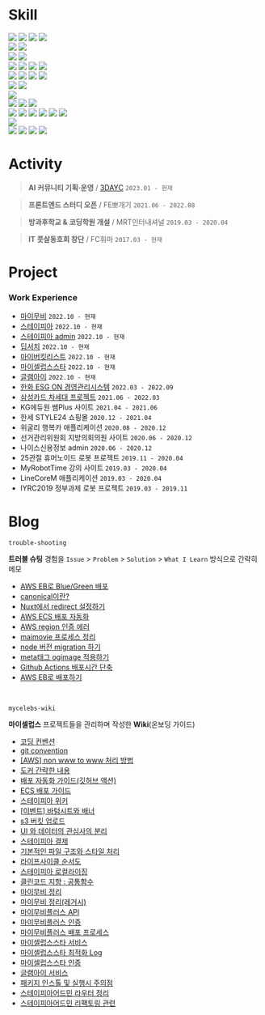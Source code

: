# Skill

<div>
  <img src="https://img.shields.io/badge/html5-E34F26?style=flat-square&logo=html5&logoColor=white">
  <img src="https://img.shields.io/badge/css3-1572B6?style=flat-square&logo=css3&logoColor=white">
  <img src="https://img.shields.io/badge/sass-CC6699?style=flat-square&logo=sass&logoColor=white">
  <img src="https://img.shields.io/badge/tailwindcss-06B6D4?style=flat-square&logo=tailwindcss&logoColor=white">
  
  <br>
  
  <img src="https://img.shields.io/badge/javascript-F7DF1E?style=flat-square&logo=javascript&logoColor=black">
  <img src="https://img.shields.io/badge/typescript-3178C6?style=flat-square&logo=typescript&logoColor=white">
  
  <br>
  
  <img src="https://img.shields.io/badge/webpack-8DD6F9?style=flat-square&logo=webpack&logoColor=white">
  <img src="https://img.shields.io/badge/vite-000000?style=flat-square&logo=vite&logoColor=white">
  
  <br>
  
  <img src="https://img.shields.io/badge/react-61DAFB?style=flat-square&logo=react&logoColor=white">
  <img src="https://img.shields.io/badge/next.js-000000?style=flat-square&logo=next.js&logoColor=white">
  <img src="https://img.shields.io/badge/redux-764ABC?style=flat-square&logo=redux&logoColor=white">
  <img src="https://img.shields.io/badge/reactquery-FF4154?style=flat-square&logo=reactquery&logoColor=white">
  
  <br>
  
  <img src="https://img.shields.io/badge/vue.js-4FC08D?style=flat-square&logo=vue.js&logoColor=white">
  <img src="https://img.shields.io/badge/nuxt.js-00DC82?style=flat-square&logo=nuxt.js&logoColor=white">
  <img src="https://img.shields.io/badge/vuex-4FC08D?style=flat-square&logo=vue.js&logoColor=white">
  <img src="https://img.shields.io/badge/vuetify-1867C0?style=flat-square&logo=vuetify&logoColor=white">
  
  <br>
  
  <img src="https://img.shields.io/badge/jest-C21325?style=flat-square&logo=jest&logoColor=white">
  <img src="https://img.shields.io/badge/storybook-FF4785?style=flat-square&logo=storybook&logoColor=white">
  
  <br>
  
  <img src="https://img.shields.io/badge/sentry-362D59?style=flat-square&logo=sentry&logoColor=white">
  
  <br>
  
  <img src="https://img.shields.io/badge/node.js-339933?style=flat-square&logo=node.js&logoColor=white">
  <img src="https://img.shields.io/badge/express-646CFF?style=flat-square&logo=express&logoColor=white">
  <img src="https://img.shields.io/badge/restapi-85EA2D?style=flat-square&logo=swagger&logoColor=white">
  
  <br>
  
  <img src="https://img.shields.io/badge/aws-232F3E?style=flat-square&logo=amazonaws&logoColor=white">
  <img src="https://img.shields.io/badge/ec2-FF9900?style=flat-square&logo=amazonec2&logoColor=white">
  <img src="https://img.shields.io/badge/s3-569A31?style=flat-square&logo=amazons3&logoColor=white">
  <img src="https://img.shields.io/badge/ecs-FF9900?style=flat-square&logo=amazonecs&logoColor=white">
  <img src="https://img.shields.io/badge/rds-527FFF?style=flat-square&logo=amazonrds&logoColor=white">
  <img src="https://img.shields.io/badge/apigateway-FF4F8B?style=flat-square&logo=amazonapigateway&logoColor=white">
  
  <br>
  
  <img src="https://img.shields.io/badge/docker-2496ED?style=flat-square&logo=docker&logoColor=white">
  
  <br>
  
  <img src="https://img.shields.io/badge/git-F05032?style=flat-square&logo=git&logoColor=white">
  <img src="https://img.shields.io/badge/github-181717?style=flat-square&logo=github&logoColor=white">
  <img src="https://img.shields.io/badge/githubactions-2088FF?style=flat-square&logo=githubactions&logoColor=white">
  <img src="https://img.shields.io/badge/gitlab-FC6D26?style=flat-square&logo=gitlab&logoColor=white">
  <br>
</div>

# Activity

> **AI 커뮤니티 기획·운영** / [3DAYC](https://linktr.ee/3dayc) `2023.01 - 현재`

> **프론트엔드 스터디 오픈** / FE뽀개기 `2021.06 - 2022.08`

> **방과후학교 & 코딩학원 개설** / MRT인터내셔널 `2019.03 - 2020.04`

> **IT 풋살동호회 창단** / FC휘마 `2017.03 - 현재`

# Project

### Work Experience

+ [마이무비](https://github.com/3dayc/portfolio/tree/main/project/%EB%A7%88%EC%9D%B4%EB%AC%B4%EB%B9%84) `2022.10 - 현재`
+ [스테이피아](https://github.com/3dayc/portfolio/tree/main/project/%EC%8A%A4%ED%85%8C%EC%9D%B4%ED%94%BC%EC%95%84) `2022.10 - 현재`
+ [스테이피아 admin](https://github.com/3dayc/portfolio/tree/main/project/%EC%8A%A4%ED%85%8C%EC%9D%B4%ED%94%BC%EC%95%84%20admin) `2022.10 - 현재`
+ [딥서치](https://github.com/3dayc/portfolio/tree/main/project/%EB%94%A5%EC%84%9C%EC%B9%98) `2022.10 - 현재`
+ [마이버킷리스트](https://github.com/3dayc/portfolio/tree/main/project/%EB%A7%88%EC%9D%B4%EB%B2%84%ED%82%B7%EB%A6%AC%EC%8A%A4%ED%8A%B8) `2022.10 - 현재`
+ [마이셀럽스스타](https://github.com/3dayc/portfolio/tree/main/project/%EB%A7%88%EC%9D%B4%EC%85%80%EB%9F%BD%EC%8A%A4%EC%8A%A4%ED%83%80) `2022.10 - 현재`
+ [글램아이](https://github.com/3dayc/portfolio/tree/main/project/%EA%B8%80%EB%9E%A8%EC%95%84%EC%9D%B4) `2022.10 - 현재`
+ [한화 ESG ON 경영관리시스템](https://github.com/3dayc/portfolio/tree/main/project/%ED%95%9C%ED%99%94%20ESG%20ON%20%EA%B2%BD%EC%98%81%EA%B4%80%EB%A6%AC%EC%8B%9C%EC%8A%A4%ED%85%9C) `2022.03 - 2022.09`
+ [삼성카드 차세대 프로젝트](https://github.com/3dayc/portfolio/tree/main/project/%EC%82%BC%EC%84%B1%EC%B9%B4%EB%93%9C%20%EC%B0%A8%EC%84%B8%EB%8C%80%20%ED%94%84%EB%A1%9C%EC%A0%9D%ED%8A%B8) `2021.06 - 2022.03`
+ KG에듀원 쌤Plus 사이트 `2021.04 - 2021.06`
+ 한세 STYLE24 쇼핑몰 `2020.12 - 2021.04`
+ 위굴리 행복카 애플리케이션 `2020.08 - 2020.12`
+ 선거관리위원회 지방의회의원 사이트 `2020.06 - 2020.12`
+ 나이스신용정보 admin `2020.06 - 2020.12`
+ 25관절 휴머노이드 로봇 프로젝트 `2019.11 - 2020.04`
+ MyRobotTime 강의 사이트 `2019.03 - 2020.04`
+ LineCoreM 애플리케이션 `2019.03 - 2020.04`
+ IYRC2019 정부과제 로봇 프로젝트 `2019.03 - 2019.11`

# Blog

```
trouble-shooting
```
**트러블 슈팅** 경험을 `Issue` > `Problem` > `Solution` > `What I Learn` 방식으로 간략히 메모

+ [AWS EB로 Blue/Green 배포](https://github.com/3dayc/blog/blob/main/trouble-shooting/AWS_EB%EB%A1%9C_Blue_Green_%EB%B0%B0%ED%8F%AC.md)
+ [canonical이란?](https://github.com/3dayc/blog/blob/main/trouble-shooting/canonical%EC%9D%B4%EB%9E%80.md)
+ [Nuxt에서 redirect 설정하기](https://github.com/3dayc/blog/blob/main/trouble-shooting/Nuxt%EC%97%90%EC%84%9C_redirect_%EC%84%A4%EC%A0%95%ED%95%98%EA%B8%B0.md)
+ [AWS ECS 배포 자동화](https://github.com/3dayc/blog/blob/main/trouble-shooting/AWS_ECS_%EB%B0%B0%ED%8F%AC_%EC%9E%90%EB%8F%99%ED%99%94.md)
+ [AWS region 인증 에러](https://github.com/3dayc/blog/blob/main/trouble-shooting/AWS_region_%EC%9D%B8%EC%A6%9D_%EC%97%90%EB%9F%AC.md)
+ [maimovie 프로세스 정리](https://github.com/3dayc/blog/blob/main/trouble-shooting/maimovie_%ED%94%84%EB%A1%9C%EC%84%B8%EC%8A%A4_%EC%A0%95%EB%A6%AC.md)
+ [node 버전 migration 하기](https://github.com/3dayc/blog/blob/main/trouble-shooting/node_%EB%B2%84%EC%A0%84_migration_%ED%95%98%EA%B8%B0.md)
+ [meta태그 ogimage 적용하기](https://github.com/3dayc/blog/blob/main/trouble-shooting/meta%ED%83%9C%EA%B7%B8_ogimage_%EC%A0%81%EC%9A%A9%ED%95%98%EA%B8%B0.md)
+ [Github Actions 배포시간 단축](https://github.com/3dayc/blog/blob/main/trouble-shooting/Github_Actions_%EB%B0%B0%ED%8F%AC%EC%8B%9C%EA%B0%84_%EB%8B%A8%EC%B6%95.md)
+ [AWS EB로 배포하기](https://github.com/3dayc/blog/blob/main/trouble-shooting/AWS_EB%EB%A1%9C_%EB%B0%B0%ED%8F%AC%ED%95%98%EA%B8%B0.md)

<br>

```
mycelebs-wiki
```

**마이셀럽스** 프로젝트들을 관리하며 작성한 **Wiki**(온보딩 가이드)

+ [코딩 컨벤션](https://github.com/3dayc/guide/wiki)
+ [git convention](https://github.com/3dayc/blog/blob/main/mycelebs-wiki/git_convention.md)
+ [[AWS] non www to www 처리 방법](https://github.com/3dayc/blog/blob/main/mycelebs-wiki/AWS_non_www_%EC%B2%98%EB%A6%AC%EB%B0%A9%EB%B2%95.md)
+ [도커 간략한 내용](https://github.com/3dayc/blog/blob/main/mycelebs-wiki/%EB%8F%84%EC%BB%A4_%EA%B0%84%EB%9E%B5%ED%95%9C_%EB%82%B4%EC%9A%A9.md)
+ [배포 자동화 가이드(깃허브 액션)](https://github.com/3dayc/blog/blob/main/mycelebs-wiki/%EB%B0%B0%ED%8F%AC_%EC%9E%90%EB%8F%99%ED%99%94_%EA%B0%80%EC%9D%B4%EB%93%9C_%EA%B9%83%ED%97%88%EB%B8%8C%EC%95%A1%EC%85%98.md)
+ [ECS 배포 가이드](https://github.com/3dayc/blog/blob/main/mycelebs-wiki/ECS_%EB%B0%B0%ED%8F%AC_%EA%B0%80%EC%9D%B4%EB%93%9C.md)
+ [스테이피아 위키](https://github.com/3dayc/blog/blob/main/mycelebs-wiki/%EC%8A%A4%ED%85%8C%EC%9D%B4%ED%94%BC%EC%95%84_%EC%9C%84%ED%82%A4.md)
+ [[이벤트] 바텀시트와 배너](https://github.com/3dayc/blog/blob/main/mycelebs-wiki/%EC%9D%B4%EB%B2%A4%ED%8A%B8_%EB%B0%94%ED%85%80%EC%8B%9C%ED%8A%B8%EC%99%80_%EB%B0%B0%EB%84%88.md)
+ [s3 버킷 업로드](https://github.com/3dayc/blog/blob/main/mycelebs-wiki/s3_%EB%B2%84%ED%82%B7_%EC%97%85%EB%A1%9C%EB%93%9C.md)
+ [UI 와 데이터의 관심사의 분리](https://github.com/3dayc/blog/blob/main/mycelebs-wiki/UI%EC%99%80_%EB%8D%B0%EC%9D%B4%ED%84%B0%EC%9D%98_%EA%B4%80%EC%8B%AC%EC%82%AC%EC%9D%98_%EB%B6%84%EB%A6%AC.md)
+ [스테이피아 결제](https://github.com/3dayc/blog/blob/main/mycelebs-wiki/%EC%8A%A4%ED%85%8C%EC%9D%B4%ED%94%BC%EC%95%84_%EA%B2%B0%EC%A0%9C.md)
+ [기본적인 파일 구조와 스타일 처리](https://github.com/3dayc/blog/blob/main/mycelebs-wiki/%EA%B8%B0%EB%B3%B8%EC%A0%81%EC%9D%B8_%ED%8C%8C%EC%9D%BC_%EA%B5%AC%EC%A1%B0%EC%99%80_%EC%8A%A4%ED%83%80%EC%9D%BC_%EC%B2%98%EB%A6%AC.md)
+ [라이프사이클 순서도](https://github.com/3dayc/blog/blob/main/mycelebs-wiki/%EB%9D%BC%EC%9D%B4%ED%94%84%EC%82%AC%EC%9D%B4%ED%81%B4_%EC%88%9C%EC%84%9C%EB%8F%84.md)
+ [스테이피아 로컬라이징](https://github.com/3dayc/blog/blob/main/mycelebs-wiki/%EC%8A%A4%ED%85%8C%EC%9D%B4%ED%94%BC%EC%95%84_%EB%A1%9C%EC%BB%AC%EB%9D%BC%EC%9D%B4%EC%A7%95.md)
+ [클린코드 지향 : 공통함수](https://github.com/3dayc/blog/blob/main/mycelebs-wiki/%ED%81%B4%EB%A6%B0%EC%BD%94%EB%93%9C_%EC%A7%80%ED%96%A5_%EA%B3%B5%ED%86%B5%ED%95%AD%EC%88%98.md)
+ [마이무비 정리](https://github.com/3dayc/blog/blob/main/mycelebs-wiki/maimovie_%EC%A0%95%EB%A6%AC.md)
+ [마이무비 정리(레거시)](https://github.com/3dayc/blog/blob/main/mycelebs-wiki/maimovie_%EC%A0%95%EB%A6%AC_%EB%A0%88%EA%B1%B0%EC%8B%9C.md)
+ [마이무비플러스 API](https://github.com/3dayc/blog/blob/main/mycelebs-wiki/maimovieplus_api.md)
+ [마이무비플러스 인증](https://github.com/3dayc/blog/blob/main/mycelebs-wiki/maimovieplus_%EC%9D%B8%EC%A6%9D.md)
+ [마이무비플러스 배포 프로세스](https://github.com/3dayc/blog/blob/main/mycelebs-wiki/maimovieplus_%EB%B0%B0%ED%8F%AC_%ED%94%84%EB%A1%9C%EC%84%B8%EC%8A%A4.md)
+ [마이셀럽스스타 서비스](https://github.com/3dayc/blog/blob/main/mycelebs-wiki/%EB%A7%88%EC%9D%B4%EC%85%80%EB%9F%BD%EC%8A%A4%EC%8A%A4%ED%83%80_%EC%84%9C%EB%B9%84%EC%8A%A4.md)
+ [마이셀럽스스타 최적화 Log](https://github.com/3dayc/blog/blob/main/mycelebs-wiki/%EB%A7%88%EC%9D%B4%EC%85%80%EB%9F%BD%EC%8A%A4%EC%8A%A4%ED%83%80_%EC%B5%9C%EC%A0%81%ED%99%94_Log.md)
+ [마이셀럽스스타 인증](https://github.com/3dayc/blog/blob/main/mycelebs-wiki/%EB%A7%88%EC%9D%B4%EC%85%80%EB%9F%BD%EC%8A%A4%EC%8A%A4%ED%83%80_%EC%9D%B8%EC%A6%9D.md)
+ [글램아이 서비스](https://github.com/3dayc/blog/blob/main/mycelebs-wiki/glamai_%EC%84%9C%EB%B9%84%EC%8A%A4.md)
+ [패키지 인스톨 및 실행시 주의점](https://github.com/3dayc/blog/blob/main/mycelebs-wiki/%ED%8C%A8%ED%82%A4%EC%A7%80_%EC%9D%B8%EC%8A%A4%ED%86%A8_%EB%B0%8F_%EC%8B%A4%ED%96%89%EC%8B%9C_%EC%A3%BC%EC%9D%98%EC%A0%90.md)
+ [스테이피아어드민 라우터 정리](https://github.com/3dayc/blog/blob/main/mycelebs-wiki/%EC%8A%A4%ED%85%8C%EC%9D%B4%ED%94%BC%EC%95%84%EC%96%B4%EB%93%9C%EB%AF%BC_%EB%9D%BC%EC%9A%B0%ED%84%B0_%EC%A0%95%EB%A6%AC.md)
+ [스테이피아어드민 리팩토링 관련](https://github.com/3dayc/blog/blob/main/mycelebs-wiki/%EC%8A%A4%ED%85%8C%EC%9D%B4%ED%94%BC%EC%95%84%EC%96%B4%EB%93%9C%EB%AF%BC_%EB%A6%AC%ED%8C%A9%ED%86%A0%EB%A7%81_%EA%B4%80%EB%A0%A8.md)
